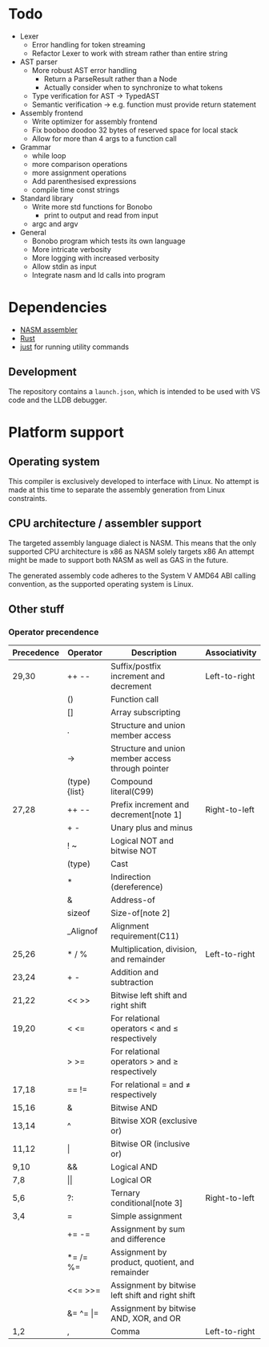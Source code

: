 # Todo

- Lexer
    - Error handling for token streaming
    - Refactor Lexer to work with stream rather than entire string
- AST parser
    - More robust AST error handling
        - Return a ParseResult rather than a Node
        - Actually consider when to synchronize to what tokens
    - Type verification for AST -> TypedAST
    - Semantic verification -> e.g. function must provide return statement
- Assembly frontend
    - Write optimizer for assembly frontend
    - Fix booboo doodoo 32 bytes of reserved space for local stack
    - Allow for more than 4 args to a function call
- Grammar
    - while loop
    - more comparison operations
    - more assignment operations
    - Add parenthesised expressions
    - compile time const strings
- Standard library
    - Write more std functions for Bonobo
        - print to output and read from input
    - argc and argv
- General
    - Bonobo program which tests its own language
    - More intricate verbosity
    - More logging with increased verbosity
    - Allow stdin as input
    - Integrate nasm and ld calls into program

# Dependencies

- [NASM assembler](https://linuxtldr.com/installing-nasm/)
- [Rust](https://www.rust-lang.org/tools/install)
- [just](https://github.com/casey/just) for running utility commands

## Development

The repository contains a `launch.json`, which is intended to be used with VS code and the LLDB debugger.

# Platform support

## Operating system

This compiler is exclusively developed to interface with Linux.
No attempt is made at this time to separate the assembly generation from Linux constraints.

## CPU architecture / assembler support

The targeted assembly language dialect is NASM.
This means that the only supported CPU architecture is x86 as NASM solely targets x86
An attempt might be made to support both NASM as well as GAS in the future.

The generated assembly code adheres to the System V AMD64 ABI calling convention,
as the supported operating system is Linux.

## Other stuff

### Operator precendence

| Precedence | Operator     | Description                                       | Associativity |
|------------|--------------|---------------------------------------------------|---------------|
|    29,30   | ++ --        | Suffix/postfix increment and decrement            | Left-to-right |
|            | ()           | Function call                                     |               |
|            | []           | Array subscripting                                |               |
|            | .            | Structure and union member access                 |               |
|            | ->           | Structure and union member access through pointer |               |
|            | (type){list} | Compound literal(C99)                             |               |
|    27,28   | ++ --        | Prefix increment and decrement[note 1]            | Right-to-left |
|            | + -          | Unary plus and minus                              |               |
|            | ! ~          | Logical NOT and bitwise NOT                       |               |
|            | (type)       | Cast                                              |               |
|            | *            | Indirection (dereference)                         |               |
|            | &            | Address-of                                        |               |
|            | sizeof       | Size-of[note 2]                                   |               |
|            | _Alignof     | Alignment requirement(C11)                        |               |
|    25,26   | * / %        | Multiplication, division, and remainder           | Left-to-right |
|    23,24   | + -          | Addition and subtraction                          |               |
|    21,22   | << >>        | Bitwise left shift and right shift                |               |
|    19,20   | < <=         | For relational operators < and ≤ respectively     |               |
|            | > >=         | For relational operators > and ≥ respectively     |               |
|    17,18   | == !=        | For relational = and ≠ respectively               |               |
|    15,16   | &            | Bitwise AND                                       |               |
|    13,14   | ^            | Bitwise XOR (exclusive or)                        |               |
|    11,12   | \|           | Bitwise OR (inclusive or)                         |               |
|     9,10   | &&           | Logical AND                                       |               |
|     7,8    | \|\|         | Logical OR                                        |               |
|     5,6    | ?:           | Ternary conditional[note 3]                       | Right-to-left |
|     3,4    | =            | Simple assignment                                 |               |
|            | += -=        | Assignment by sum and difference                  |               |
|            | *= /= %=     | Assignment by product, quotient, and remainder    |               |
|            | <<= >>=      | Assignment by bitwise left shift and right shift  |               |
|            | &= ^= \|=    | Assignment by bitwise AND, XOR, and OR            |               |
|     1,2    | ,            | Comma                                             | Left-to-right |


